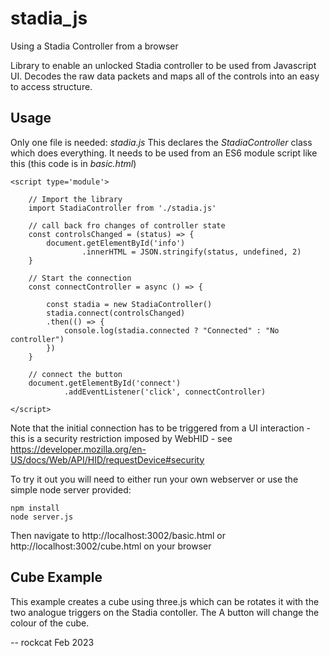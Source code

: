 # stadia_js
Using a Stadia Controller from a browser

Library to enable an unlocked Stadia controller to be used from Javascript UI.
Decodes the raw data packets and maps all of the controls into an easy to access structure.

## Usage
Only one file is needed: _stadia.js_ 
This declares the _StadiaController_ class which does everything. It needs to be used from an ES6 module script like this (this code is in _basic.html_)

```
<script type='module'>

    // Import the library
    import StadiaController from './stadia.js'

    // call back fro changes of controller state
    const controlsChanged = (status) => {
        document.getElementById('info')
                .innerHTML = JSON.stringify(status, undefined, 2)
    }

    // Start the connection
    const connectController = async () => {

        const stadia = new StadiaController()
        stadia.connect(controlsChanged)
        .then(() => {
            console.log(stadia.connected ? "Connected" : "No controller")
        })
    }

    // connect the button
    document.getElementById('connect')
            .addEventListener('click', connectController)

</script>
```

Note that the initial connection has to be triggered from a UI interaction - this is a security restriction imposed by WebHID - see https://developer.mozilla.org/en-US/docs/Web/API/HID/requestDevice#security

To try it out you will need to either run your own webserver or use the simple node server provided:
```
npm install
node server.js
```

Then navigate to http://localhost:3002/basic.html or http://localhost:3002/cube.html on your browser

## Cube Example

This example creates a cube using three.js which can be rotates it with the two analogue triggers on the Stadia contoller. The A button will change the colour of the cube.

-- rockcat Feb 2023

